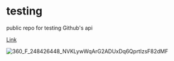 # testing
public repo for testing Github's api

[Link](https://google.com)

![360_F_248426448_NVKLywWqArG2ADUxDq6QprtIzsF82dMF](https://github.com/AsherMorse/testing/assets/137317714/4a196f22-9759-43b1-85f5-d5a847e597b1)
